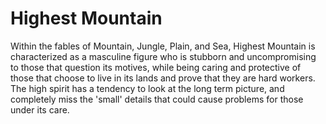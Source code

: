 # Highest Mountain

Within the fables of Mountain, Jungle, Plain, and Sea, Highest Mountain is characterized as a masculine figure who is stubborn and uncompromising to those that question its motives, while being caring and protective of those that choose to live in its lands and prove that they are hard workers.
The high spirit has a tendency to look at the long term picture, and completely miss the 'small' details that could cause problems for those under its care.